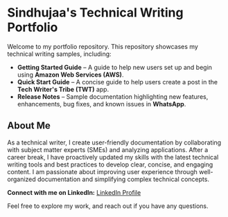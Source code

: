 # Sindhujaa's Technical Writing Portfolio  

Welcome to my portfolio repository. This repository showcases my technical writing samples, including:


- **Getting Started Guide** – A guide to help new users set up and begin using **Amazon Web Services (AWS)**.
- **Quick Start Guide** – A concise guide to help users create a post in the **Tech Writer's Tribe (TWT)** app.
- **Release Notes** – Sample documentation highlighting new features, enhancements, bug fixes, and known issues in **WhatsApp**.

## About Me  

 As a technical writer, I create user-friendly documentation by collaborating with subject matter experts (SMEs) and analyzing applications. After a career break, I have proactively updated my skills with the latest technical writing tools and best practices to develop clear, concise, and engaging content. I am passionate about improving user experience through well-organized documentation and simplifying complex technical concepts. 

**Connect with me on LinkedIn:** [LinkedIn Profile](https://www.linkedin.com/in/sindhujaa-anantharaman-a1142120/)  

Feel free to explore my work, and reach out if you have any questions.  
